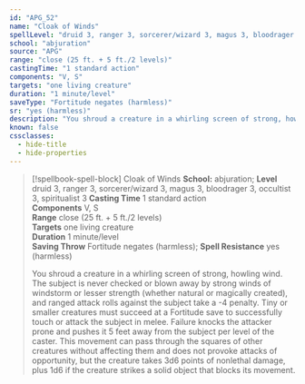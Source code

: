 ```yaml
---
id: "APG_52"
name: "Cloak of Winds"
spellLevel: "druid 3, ranger 3, sorcerer/wizard 3, magus 3, bloodrager 3, occultist 3, spiritualist 3"
school: "abjuration"
source: "APG"
range: "close (25 ft. + 5 ft./2 levels)"
castingTime: "1 standard action"
components: "V, S"
targets: "one living creature"
duration: "1 minute/level"
saveType: "Fortitude negates (harmless)"
sr: "yes (harmless)"
description: "You shroud a creature in a whirling screen of strong, howling wind. The subject is never checked or blown away by strong winds of windstorm or lesser strength (whether natural or magically created), and ranged attack rolls against the subject take a -4 penalty. Tiny or smaller creatures must succeed at a Fortitude save to successfully touch or attack the subject in melee. Failure knocks the attacker prone and pushes it 5 feet away from the subject per level of the caster. This movement can pass through the squares of other creatures without affecting them and does not provoke attacks of opportunity, but the creature takes 3d6 points of nonlethal damage, plus 1d6 if the creature strikes a solid object that blocks its movement."
known: false
cssclasses:
  - hide-title
  - hide-properties
---
```


> [!spellbook-spell-block] Cloak of Winds
> **School:** abjuration; **Level** druid 3, ranger 3, sorcerer/wizard 3, magus 3, bloodrager 3, occultist 3, spiritualist 3
> **Casting Time** 1 standard action  
> **Components** V, S  
> **Range** close (25 ft. + 5 ft./2 levels)  
> **Targets** one living creature  
> **Duration** 1 minute/level  
> **Saving Throw** Fortitude negates (harmless); **Spell Resistance** yes (harmless)
> 
> You shroud a creature in a whirling screen of strong, howling wind. The subject is never checked or blown away by strong winds of windstorm or lesser strength (whether natural or magically created), and ranged attack rolls against the subject take a -4 penalty. Tiny or smaller creatures must succeed at a Fortitude save to successfully touch or attack the subject in melee. Failure knocks the attacker prone and pushes it 5 feet away from the subject per level of the caster. This movement can pass through the squares of other creatures without affecting them and does not provoke attacks of opportunity, but the creature takes 3d6 points of nonlethal damage, plus 1d6 if the creature strikes a solid object that blocks its movement.
